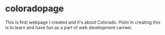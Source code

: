 # coloradopage
This is first webpage I created and it's about Colorado.
Point in creating this is to learn and have fun as a part of web development carreer.
